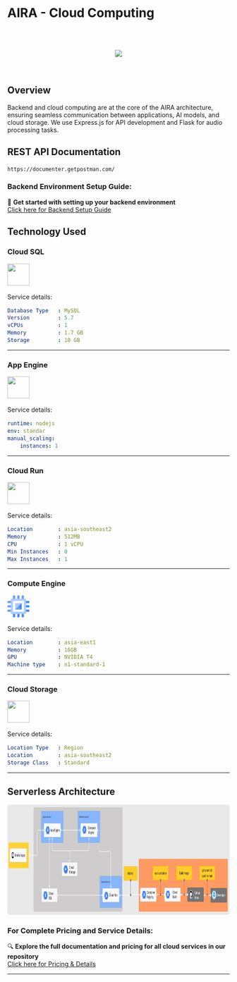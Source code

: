 # AIRA - Cloud Computing

<br><br>
<p align="center">
  <img src="https://upload.wikimedia.org/wikipedia/commons/5/51/Google_Cloud_logo.svg" width="420"/>
</p>
<br>




## Overview

Backend and cloud computing are at the core of the AIRA architecture, ensuring seamless communication between applications, AI models, and cloud storage. We use Express.js for API development and Flask for audio processing tasks.

## REST API Documentation
```
https://documenter.getpostman.com/
```

### Backend Environment Setup Guide:

🚀 **Get started with setting up your backend environment**  
[Click here for Backend Setup Guide](https://github.com/TCHWG/cloud-document/blob/main/Backend%20Environment.md)

## Technology Used

### Cloud SQL

<img src="https://symbols.getvecta.com/stencil_4/45_google-cloud-sql.35ca1b4c38.svg" width="50" height="50"/>

Service details:

```YAML
Database Type   : MySQL
Version         : 5.7
vCPUs           : 1
Memory          : 1.7 GB
Storage         : 10 GB
```
---
### App Engine

<img src="https://symbols.getvecta.com/stencil_4/8_google-app-engine.c22bd3c7a9.svg" width="50" height="50"/>

Service details:

```YAML
runtime: nodejs
env: standar
manual_scaling:
    instances: 1
```
---
### Cloud Run

<img src="https://github.com/user-attachments/assets/db54445c-f6e6-4361-8925-761eac10e729" width="50" height="50" />

Service details:

```YAML
Location        : asia-southeast2
Memory          : 512MB
CPU             : 1 vCPU
Min Instances   : 0
Max Instances   : 1
```
---
### Compute Engine

<img src="https://github.com/ryhnfhrza/assets/blob/main/google-compute-engine.svg" width="50" height="50"/>

Service details:

```YAML
Location        : asia-east1
Memory          : 16GB
GPU             : NVIDIA T4
Machine type    : n1-standard-1
```
---
### Cloud Storage

<img src="https://symbols.getvecta.com/stencil_4/47_google-cloud-storage.fee263d33a.svg" width="50" height="50"/>

Service details:

```YAML
Location Type   : Region
Location        : asia-southeast2
Storage Class   : Standard
```
---
## Serverless Architecture
<p align="center" ><img src="https://github.com/ryhnfhrza/assets/blob/main/Untitled%20(6).png" width="1000" height="250"/> </p>

### For Complete Pricing and Service Details:

🔍 **Explore the full documentation and pricing for all cloud services in our repository**  
[Click here for Pricing & Details](https://github.com/TCHWG/cloud-document/blob/main/Cloud%20Requirements.md)

---






